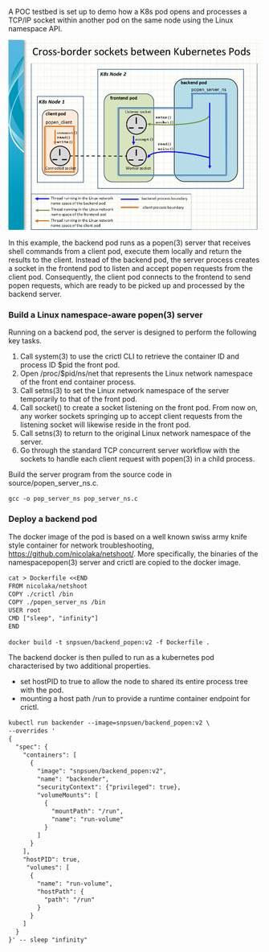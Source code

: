 A POC testbed is set up to demo how a K8s pod opens and processes a TCP/IP socket within another pod on the same node using the Linux namespace API.

![Kubernetes inter-pod socketing](Namespace_socket_poc.png)

In this example, the backend pod runs as a popen(3) server that receives shell commands from a client pod, execute them locally and return the results to the client. Instead of the backend pod, the server process creates a socket in the frontend pod to listen and accept popen requests from the client pod. Consequently, the client pod connects to the frontend to send popen requests, which are ready to be picked up and processed by the backend server.

### Build a Linux namespace-aware popen(3) server

Running on a backend pod, the server is designed to perform the following key tasks.

1. Call system(3) to use the crictl CLI to retrieve the container ID and process ID $pid the front pod.
2. Open /proc/$pid/ns/net that represents the Linux network namespace of the front end container process.
3. Call setns(3) to set the Linux network namespace of the server temporarily to that of the front pod.
4. Call socket() to create a socket listening on the front pod. From now on, any worker sockets springing up to accept client requests from the listening socket will likewise reside in the front pod.
5. Call setns(3) to return to the original Linux network namespace of the server.
6. Go through the standard TCP concurrent server workflow with the sockets to handle each client request with popen(3) in a child process.

Build the server program from the source code in source/popen_server_ns.c.

```
gcc -o pop_server_ns pop_server_ns.c
```

### Deploy a backend pod 

The docker image of the pod is based on a well known swiss army knife style container for network troubleshooting, https://github.com/nicolaka/netshoot/.
More specifically, the binaries of the namespacepopen(3) server and crictl are copied to the docker image.
```
cat > Dockerfile <<END
FROM nicolaka/netshoot
COPY ./crictl /bin
COPY ./popen_server_ns /bin
USER root
CMD ["sleep", "infinity"]
END

docker build -t snpsuen/backend_popen:v2 -f Dockerfile .
```
The backend docker is then pulled to run as a kubernetes pod characterised by two additional properties.
*  set hostPID to true to allow the node to shared its entire process tree with the pod.
*  mounting a host path /run to provide a runtime container endpoint for crictl.
```
kubectl run backender --image=snpsuen/backend_popen:v2 \
--overrides '
{
  "spec": {
    "containers": [
	  {
	    "image": "snpsuen/backend_popen:v2",
        "name": "backender",
	    "securityContext": {"privileged": true},
		"volumeMounts": [
          {
            "mountPath": "/run",
            "name": "run-volume"
          }
        ]
      }
    ],
    "hostPID": true,
	 "volumes": [
      {
        "name": "run-volume",
        "hostPath": {
          "path": "/run"
        }
      }
    ]
  }
}' -- sleep "infinity"
```


